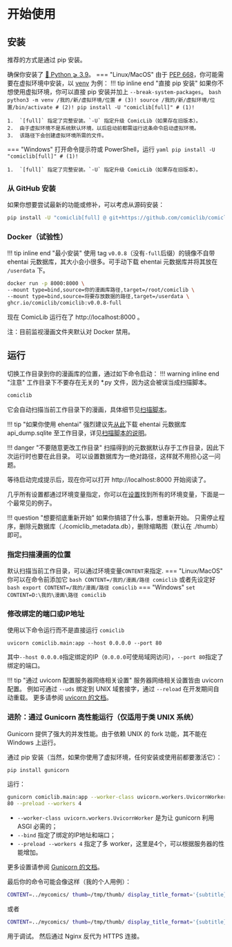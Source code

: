 # 开始使用

## 安装

推荐的方式是通过 pip 安装。

确保你安装了 [🐍 Python ⩾ 3.9](https://www.python.org/downloads/)。
=== "Linux/MacOS"
    由于 [PEP 668](https://peps.python.org/pep-0668/)，你可能需要在虚拟环境中安装，以 [venv](https://docs.python.org/zh-cn/3/library/venv.html) 为例：
    !!! tip inline end "直接 pip 安装"
        如果你不想使用虚拟环境，你可以直接 pip 安装并加上 `--break-system-packages`。
    ``` bash
    python3 -m venv /我的/新/虚拟环境/位置 # (3)!
    source /我的/新/虚拟环境/位置/bin/activate # (2)!
    pip install -U "comiclib[full]" # (1)!
    ```
    
    1.  `[full]` 指定了完整安装。`-U` 指定升级 ComicLib（如果存在旧版本）。
    2.  由于虚拟环境不是系统默认环境，以后启动前都需运行这条命令启动虚拟环境。
    3.  该路径下会创建虚拟环境所需的文件。

=== "Windows"
    打开命令提示符或 PowerShell，运行
    ``` yaml
    pip install -U "comiclib[full]" # (1)!
    ```
    
    1.  `[full]` 指定了完整安装。`-U` 指定升级 ComicLib（如果存在旧版本）。

### 从 GitHub 安装

如果你想要尝试最新的功能或修补，可以考虑从源码安装：
``` bash
pip install -U "comiclib[full] @ git+https://github.com/comiclib/comiclib.git"
```

### Docker（试验性）

!!! tip inline end "最小安装"
    使用 tag `v0.0.8`（没有`-full`后缀）的镜像不自带 ehentai 元数据库，其大小会小很多。可手动下载 ehentai 元数据库并将其放在 `/userdata` 下。

``` bash
docker run -p 8000:8000 \
--mount type=bind,source=你的漫画库路径,target=/root/comiclib \
--mount type=bind,source=将要存放数据的路径,target=/userdata \
ghcr.io/comiclib/comiclib:v0.0.8-full
```

现在 ComicLib 运行在了 http://localhost:8000 。

注：目前监视漫画文件夹默认对 Docker 禁用。


## 运行

切换工作目录到你的漫画库的位置，通过如下命令启动：
!!! warning inline end "注意"
    工作目录下不要存在无关的 *.py 文件，因为这会被误当成扫描脚本。
``` bash
comiclib
```
它会自动扫描当前工作目录下的漫画，具体细节见[扫描脚本](scanner.md)。

!!! tip "如果你使用 ehentai"
    强烈建议先[从此](https://sukebei.nyaa.si/user/gipaf23445)下载 ehentai 元数据库 api_dump.sqlite 至工作目录，详见[扫描脚本的说明](scanner.md#30-importehdbpy)。

!!! danger "不要随意更改工作目录"
    扫描得到的元数据默认存于工作目录，因此下次运行时也要在此目录。
    可以设置数据库为一绝对路径，这样就不用担心这一问题。

等待启动完成提示后，现在你可以打开 http://localhost:8000 开始阅读了。

几乎所有设置都通过环境变量指定，你可以在[设置](settings.md)找到所有的环境变量，下面是一个最常见的例子。

!!! question "想要彻底重新开始"
    如果你搞错了什么事，想重新开始。
    只需停止程序，删除元数据库（./comiclib_metadata.db），删除缩略图（默认在 ./thumb）即可。

### 指定扫描漫画的位置

默认扫描当前工作目录，可以通过环境变量`CONTENT`来指定.
=== "Linux/MacOS"
    你可以在命令前添加它
    ``` bash
    CONTENT=/我的/漫画/路径 comiclib
    ```
    或者先设定好
    ``` bash
    export CONTENT=/我的/漫画/路径
    comiclib
    ```
=== "Windows"
    ```
    set CONTENT=D:\我的\漫画\路径
    comiclib
    ```

### 修改绑定的端口或IP地址

使用以下命令运行而不是直接运行 `comiclib`
```
uvicorn comiclib.main:app --host 0.0.0.0 --port 80
```
其中`--host 0.0.0.0`指定绑定的IP（`0.0.0.0`可使局域网访问），`--port 80`指定了绑定的端口。

!!! tip "通过 uvicorn 配置服务器网络相关设置"
    服务器网络相关设置皆由 uvicorn 配置。
    例如可通过 `--uds` 绑定到 UNIX 域套接字，通过 `--reload` 在开发期间自动重载。
    更多请参阅 [uvicorn 的文档](https://www.uvicorn.org)。

### 进阶：通过 Gunicorn 高性能运行（仅适用于类 UNIX 系统）

Gunicorn 提供了强大的并发性能。由于依赖 UNIX 的 fork 功能，其不能在 Windows 上运行。

通过 pip 安装（当然，如果你使用了虚拟环境，任何安装或使用前都要激活它）：
``` bash
pip install gunicorn
```
运行：
``` bash
gunicorn comiclib.main:app --worker-class uvicorn.workers.UvicornWorker --bind 0.0.0.0:
80 --preload --workers 4
```

* `--worker-class uvicorn.workers.UvicornWorker` 是为让 gunicorn 利用 ASGI 必需的；
* `--bind` 指定了绑定的IP地址和端口；
* `--preload --workers 4` 指定了多 worker，这里是4个，可以根据服务器的性能增加。

更多设置请参阅 [Gunicorn 的文档](https://docs.gunicorn.org/en/stable/settings.html)。

最后你的命令可能会像这样（我的个人用例）：
``` bash
CONTENT=../mycomics/ thumb=/tmp/thumb/ display_title_format='{subtitle}\n{title}\n{path}' gunicorn comiclib.main:app --worker-class uvicorn.workers.UvicornWorker --bind unix:/tmp/comiclib.sock --preload --workers 4
```
或者
``` bash
CONTENT=../mycomics/ thumb=/tmp/thumb/ display_title_format='{subtitle}\n{title}\n{path}' uvicorn comiclib.main:app --uds /tmp/comiclib.sock --reload --log-level trace
```
用于调试。
然后通过 Nginx 反代为 HTTPS 连接。
